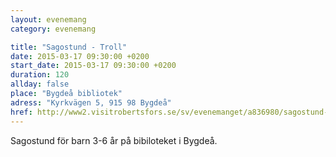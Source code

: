 ```yaml
---
layout: evenemang
category: evenemang

title: "Sagostund - Troll"
date: 2015-03-17 09:30:00 +0200
start_date: 2015-03-17 09:30:00 +0200
duration: 120
allday: false
place: "Bygdeå bibliotek"
adress: "Kyrkvägen 5, 915 98 Bygdeå"
href: http://www2.visitrobertsfors.se/sv/evenemanget/a836980/sagostund-troll/detaljer
---
```


Sagostund för barn 3-6 år på bibiloteket i Bygdeå.
